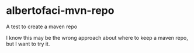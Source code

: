 albertofaci-mvn-repo
====================

A test to create a maven repo

I know this may be the wrong approach about where to keep a maven repo, but I want to try it.
